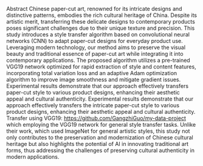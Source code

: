 Abstract
Chinese paper-cut art, renowned for its intricate designs and distinctive patterns, embodies the rich cultural heritage of China. Despite its artistic merit, transferring these delicate designs to contemporary products poses significant challenges due to their unique texture and precision. This study introduces a style transfer algorithm based on convolutional neural networks (CNN) to adapt paper-cut designs for everyday product use. Leveraging modern technology, our method aims to preserve the visual beauty and traditional essence of paper-cut art while integrating it into contemporary applications. The proposed algorithm utilizes a pre-trained VGG19 network optimized for rapid extraction of style and content features, incorporating total variation loss and an adaptive Adam optimization algorithm to improve image smoothness and mitigate gradient issues. Experimental results demonstrate that our approach effectively transfers paper-cut style to various product designs, enhancing their aesthetic appeal and cultural authenticity. Experimental results demonstrate that our approach effectively transfers the intricate paper-cut style to various product designs, enhancing their aesthetic appeal and cultural authenticity. Transfer using VGG19: https://github.com/GangzhiGuo/my-data-project which employing the VGG19 network for general style transfer tasks. Unlike their work, which used ImageNet for general artistic styles, this study not only contributes to the preservation and modernization of Chinese cultural heritage but also highlights the potential of AI in innovating traditional art forms, thus addressing the challenges of preserving cultural authenticity in modern applications.
